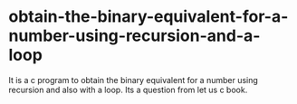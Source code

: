 # obtain-the-binary-equivalent-for-a-number-using-recursion-and-a-loop
It is a c program to obtain the binary equivalent for a number using recursion and also with a loop. Its a question from let us c book.
